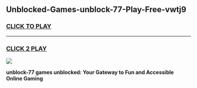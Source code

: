 
## Unblocked-Games-unblock-77-Play-Free-vwtj9
<h3>
<a href="https://premium76.site?title=unblock-77&ref=20M">CLICK TO PLAY</a></h3>
<hr>

<h3>
<a href="https://premium76.site?title=unblock-77&ref=20M">CLICK 2 PLAY</a>
  
</h3>

<a href="https://premium76.site?title=unblock-77&ref=19M"><img src="https://clearcache.store/games.png"></a>


**unblock-77 games unblocked: Your Gateway to Fun and Accessible Online Gaming**
